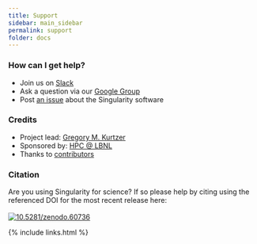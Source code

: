 ```yaml
---
title: Support
sidebar: main_sidebar
permalink: support
folder: docs
---
```


### How can I get help?

* Join us on <a href="https://singularity-container.slack.com" target="_blank">Slack</a>
* Ask a question via our <a href="https://groups.google.com/a/lbl.gov/forum/#!forum/singularity" target="_blank">Google Group</a>
* Post <a href="https://www.github.com/singularityware/singularity/issues" target="_blank">an issue</a> about the Singularity software


### Credits

* Project lead: <a href="https://gmkurtzer.github.io/" target="_blank">Gregory M. Kurtzer</a>
* Sponsored by: <a href="http://scs.lbl.gov/" target="_blank">HPC @ LBNL</a>
* Thanks to <a href="{{ site.repo }}/blob/master/AUTHORS" target="_blank">contributors</a>

### Citation

<p>Are you using Singularity for science? If so please help by citing using the referenced DOI for the most recent release here: <br><br>
<a target="_blank" href="http://dx.doi.org/10.5281/zenodo.60736"><img src="https://zenodo.org/badge/doi/10.5281/zenodo.60736.svg" alt="10.5281/zenodo.60736"></a>
</p>

{% include links.html %}
